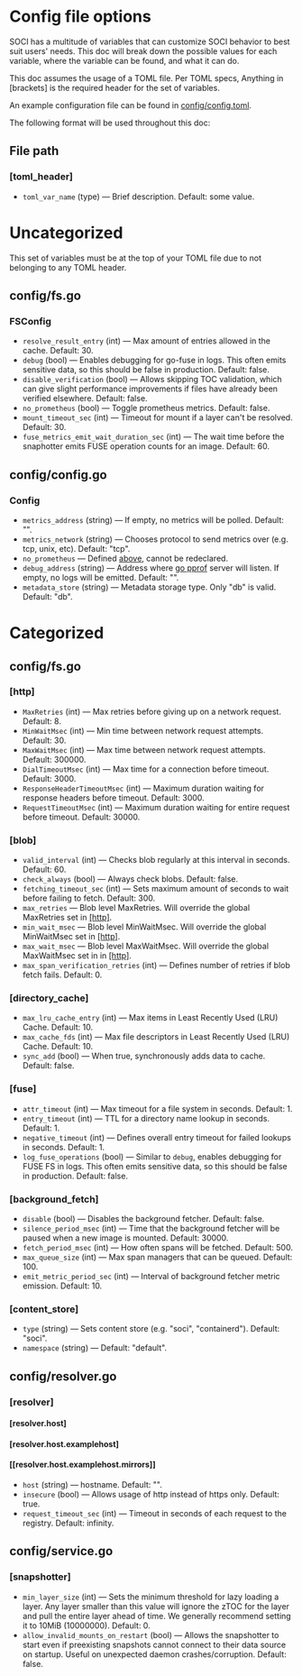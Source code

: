 # Config file options

SOCI has a multitude of variables that can customize SOCI behavior to best suit users' needs. This doc will break down the possible values for each variable, where the variable can be found, and what it can do.

This doc assumes the usage of a TOML file. Per TOML specs, Anything in [brackets] is the required header for the set of variables.

An example configuration file can be found in [config/config.toml](../config/config.toml).

The following format will be used throughout this doc:

## File path
### [toml_header]
- `toml_var_name` (type) — Brief description. Default: some value.

#

# Uncategorized

This set of variables must be at the top of your TOML file due to not belonging to any TOML header.

## config/fs.go
### FSConfig
- `resolve_result_entry` (int) — Max amount of entries allowed in the cache. Default: 30.
- `debug` (bool) — Enables debugging for go-fuse in logs. This often emits sensitive data, so this should be false in production. Default: false.
- `disable_verification` (bool) — Allows skipping TOC validation, which can give slight performance improvements if files have already been verified elsewhere. Default: false.
- `no_prometheus` (bool) — Toggle prometheus metrics. Default: false.
- `mount_timeout_sec` (int) — Timeout for mount if a layer can't be resolved. Default: 30.
- `fuse_metrics_emit_wait_duration_sec` (int) — The wait time before the snaphotter emits FUSE operation counts for an image. Default: 60.

## config/config.go
### Config
- `metrics_address` (string) — If empty, no metrics will be polled. Default: "".
- `metrics_network` (string) — Chooses protocol to send metrics over (e.g. tcp, unix, etc). Default: "tcp".
- `no_prometheus` — Defined [above](#configfsgofsconfig), cannot be redeclared.
- `debug_address` (string) — Address where [go pprof](https://pkg.go.dev/net/http/pprof) server will listen. If empty, no logs will be emitted. Default: "".
- `metadata_store` (string) — Metadata storage type. Only "db" is valid. Default: "db".

#

# Categorized

## config/fs.go

### [http]
- `MaxRetries` (int) — Max retries before giving up on a network request. Default: 8.
- `MinWaitMsec` (int) — Min time between network request attempts. Default: 30.
- `MaxWaitMsec` (int) — Max time between network request attempts. Default: 300000.
- `DialTimeoutMsec` (int) — Max time for a connection before timeout. Default: 3000.
- `ResponseHeaderTimeoutMsec` (int) — Maximum duration waiting for response headers before timeout. Default: 3000.
- `RequestTimeoutMsec` (int) — Maximum duration waiting for entire request before timeout. Default: 30000.

### [blob]
- `valid_interval` (int) — Checks blob regularly at this interval in seconds. Default: 60.
- `check_always` (bool) — Always check blobs. Default: false.
- `fetching_timeout_sec` (int) — Sets maximum amount of seconds to wait before failing to fetch. Default: 300.
- `max_retries` — Blob level MaxRetries. Will override the global MaxRetries set in [[http]](#http).
- `min_wait_msec` — Blob level MinWaitMsec. Will override the global MinWaitMsec set in [[http]](#http).
- `max_wait_msec` — Blob level MaxWaitMsec. Will override the global MaxWaitMsec set in in [[http]](#http).
- `max_span_verification_retries` (int) — Defines number of retries if blob fetch fails. Default: 0.

### [directory_cache]
- `max_lru_cache_entry` (int) — Max items in Least Recently Used (LRU) Cache. Default: 10.
- `max_cache_fds`  (int) — Max file descriptors in Least Recently Used (LRU) Cache. Default: 10.
- `sync_add` (bool) — When true, synchronously adds data to cache. Default: false. 

### [fuse]
- `attr_timeout` (int) — Max timeout for a file system in seconds. Default: 1.
- `entry_timeout` (int) — TTL for a directory name lookup in seconds. Default: 1.
- `negative_timeout` (int) — Defines overall entry timeout for failed lookups in seconds. Default: 1.
- `log_fuse_operations` (bool) — Similar to `debug`, enables debugging for FUSE FS in logs. This often emits sensitive data, so this should be false in production. Default: false.

### [background_fetch]
- `disable` (bool) — Disables the background fetcher. Default: false.
- `silence_period_msec` (int) — Time that the background fetcher will be paused when a new image is mounted. Default: 30000.
- `fetch_period_msec` (int) — How often spans will be fetched. Default: 500.
- `max_queue_size` (int) — Max span managers that can be queued. Default: 100.
- `emit_metric_period_sec` (int) — Interval of background fetcher metric emission. Default: 10.

### [content_store]
- `type` (string) — Sets content store (e.g. "soci", "containerd"). Default: "soci".
- `namespace` (string) — Default: "default".

## config/resolver.go

### [resolver]
#### [resolver.host]
#### [resolver.host.examplehost]
#### [[resolver.host.examplehost.mirrors]]
- `host` (string) — hostname. Default: "".
- `insecure` (bool) — Allows usage of http instead of https only. Default: true.
- `request_timeout_sec` (int) — Timeout in seconds of each request to the registry. Default: infinity.

## config/service.go

### [snapshotter]
- `min_layer_size` (int) — Sets the minimum threshold for lazy loading a layer. Any layer smaller than this value will ignore the zTOC for the layer and pull the entire layer ahead of time. We generally recommend setting it to 10MiB (10000000). Default: 0.
- `allow_invalid_mounts_on_restart` (bool) — Allows the snapshotter to start even if preexisting snapshots cannot connect to their data source on startup. Useful on unexpected daemon crashes/corruption. Default: false.

